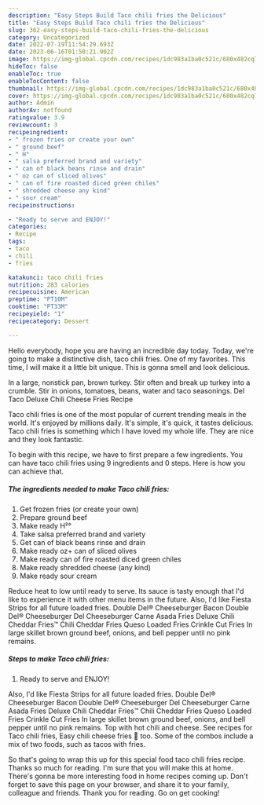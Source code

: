 ```yaml
---
description: "Easy Steps Build Taco chili fries the Delicious"
title: "Easy Steps Build Taco chili fries the Delicious"
slug: 362-easy-steps-build-taco-chili-fries-the-delicious
category: Uncategorized
date: 2022-07-19T11:54:29.693Z
date: 2023-06-16T01:50:21.902Z
image: https://img-global.cpcdn.com/recipes/1dc983a1ba0c521c/680x482cq70/taco-chili-fries-recipe-main-photo.jpg
hideToc: false
enableToc: true
enableTocContent: false
thumbnail: https://img-global.cpcdn.com/recipes/1dc983a1ba0c521c/680x482cq70/taco-chili-fries-recipe-main-photo.jpg
cover: https://img-global.cpcdn.com/recipes/1dc983a1ba0c521c/680x482cq70/taco-chili-fries-recipe-main-photo.jpg
author: Admin
authorAv: notfound
ratingvalue: 3.9
reviewcount: 3
recipeingredient:
- " frozen fries or create your own"
- " ground beef"
- " H"
- " salsa preferred brand and variety"
- " can of black beans rinse and drain"
- " oz can of sliced olives"
- " can of fire roasted diced green chiles"
- " shredded cheese any kind"
- " sour cream"
recipeinstructions:

- "Ready to serve and ENJOY!"
categories:
- Recipe
tags:
- taco
- chili
- fries

katakunci: taco chili fries 
nutrition: 283 calories
recipecuisine: American
preptime: "PT10M"
cooktime: "PT33M"
recipeyield: "1"
recipecategory: Dessert

---
```



Hello everybody, hope you are having an incredible day today. Today, we're going to make a distinctive dish, taco chili fries. One of my favorites. This time, I will make it a little bit unique. This is gonna smell and look delicious.

In a large, nonstick pan, brown turkey. Stir often and break up turkey into a crumble. Stir in onions, tomatoes, beans, water and taco seasonings. Del Taco Deluxe Chili Cheese Fries Recipe

Taco chili fries is one of the most popular of current trending meals in the world. It's enjoyed by millions daily. It's simple, it's quick, it tastes delicious. Taco chili fries is something which I have loved my whole life. They are nice and they look fantastic.


To begin with this recipe, we have to first prepare a few ingredients. You can have taco chili fries using 9 ingredients and 0 steps. Here is how you can achieve that.

<!--inarticleads1-->

##### The ingredients needed to make Taco chili fries:

1. Get  frozen fries (or create your own)
1. Prepare  ground beef
1. Make ready  H²°
1. Take  salsa preferred brand and variety
1. Get  can of black beans rinse and drain
1. Make ready  oz+ can of sliced olives
1. Make ready  can of fire roasted diced green chiles
1. Make ready  shredded cheese (any kind)
1. Make ready  sour cream


Reduce heat to low until ready to serve. Its sauce is tasty enough that I&#39;d like to experience it with other menu items in the future. Also, I&#39;d like Fiesta Strips for all future loaded fries. Double Del® Cheeseburger Bacon Double Del® Cheeseburger Del Cheeseburger Carne Asada Fries Deluxe Chili Cheddar Fries™ Chili Cheddar Fries Queso Loaded Fries Crinkle Cut Fries In large skillet brown ground beef, onions, and bell pepper until no pink remains. 

<!--inarticleads2-->

##### Steps to make Taco chili fries:


1. Ready to serve and ENJOY!

Also, I&#39;d like Fiesta Strips for all future loaded fries. Double Del® Cheeseburger Bacon Double Del® Cheeseburger Del Cheeseburger Carne Asada Fries Deluxe Chili Cheddar Fries™ Chili Cheddar Fries Queso Loaded Fries Crinkle Cut Fries In large skillet brown ground beef, onions, and bell pepper until no pink remains. Top with hot chili and cheese. See recipes for Taco chili fries, Easy chili cheese fries 🍟 too. Some of the combos include a mix of two foods, such as tacos with fries. 

So that's going to wrap this up for this special food taco chili fries recipe. Thanks so much for reading. I'm sure that you will make this at home. There's gonna be more interesting food in home recipes coming up. Don't forget to save this page on your browser, and share it to your family, colleague and friends. Thank you for reading. Go on get cooking!
